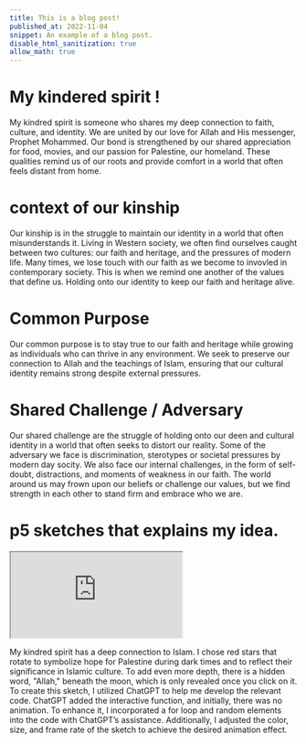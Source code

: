 ```yaml
---
title: This is a blog post!
published_at: 2022-11-04
snippet: An example of a blog post.
disable_html_sanitization: true
allow_math: true
---
```


# My kindered spirit !

My kindred spirit is someone who shares my deep connection to faith, culture, and identity. We are united by our love for Allah and His messenger, Prophet Mohammed. Our bond is strengthened by our shared appreciation for food, movies, and our passion for Palestine, our homeland. These qualities remind us of our roots and provide comfort in a world that often feels distant from home.

# context of our kinship

Our kinship is in the struggle to maintain our identity in a world that often misunderstands it. Living in Western society, we often find ourselves caught between two cultures: our faith and heritage, and the pressures of modern life. Many times, we lose touch with our faith as we become to invovled in contemporary society. This is when we remind one another of the values that define us. Holding onto our identity to keep our faith and heritage alive.

# Common Purpose

Our common purpose is to stay true to our faith and heritage while growing as individuals who can thrive in any environment. We seek to preserve our connection to Allah and the teachings of Islam, ensuring that our cultural identity remains strong despite external pressures.

# Shared Challenge / Adversary

Our shared challenge are the struggle of holding onto our deen and cultural identity in a world that often seeks to distort our reality. Some of the adversary we face is discrimination, sterotypes or societal pressures by modern day socity. We also face our internal challenges, in the form of self-doubt, distractions, and moments of weakness in our faith. The world around us may frown upon our beliefs or challenge our values, but we find strength in each other to stand firm and embrace who we are.

# p5 sketches that explains my idea.

<iframe src="https://editor.p5js.org/Ranianazz/full/ITZshPPGh"></iframe>

My kindred spirit has a deep connection to Islam. I chose red stars that rotate to symbolize hope for Palestine during dark times and to reflect their significance in Islamic culture. To add even more depth, there is a hidden word, "Allah," beneath the moon, which is only revealed once you click on it. To create this sketch, I utilized ChatGPT to help me develop the relevant code. ChatGPT added the interactive function, and initially, there was no animation. To enhance it, I incorporated a for loop and random elements into the code with ChatGPT’s assistance. Additionally, I adjusted the color, size, and frame rate of the sketch to achieve the desired animation effect.
